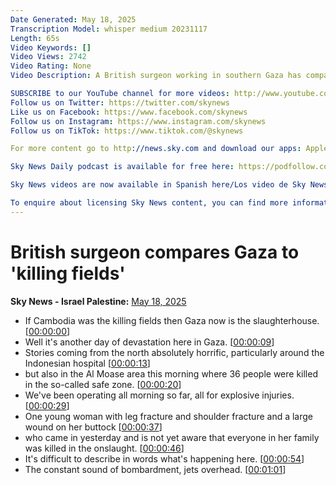 ```yaml
---
Date Generated: May 18, 2025
Transcription Model: whisper medium 20231117
Length: 65s
Video Keywords: []
Video Views: 2742
Video Rating: None
Video Description: A British surgeon working in southern Gaza has compared the region to a "slaughterhouse" because of the daily bombardment from Israeli forces.

SUBSCRIBE to our YouTube channel for more videos: http://www.youtube.com/skynews 
Follow us on Twitter: https://twitter.com/skynews 
Like us on Facebook: https://www.facebook.com/skynews 
Follow us on Instagram: https://www.instagram.com/skynews 
Follow us on TikTok: https://www.tiktok.com/@skynews 

For more content go to http://news.sky.com and download our apps: Apple https://itunes.apple.com/gb/app/sky-news/id316391924?mt=8 Android https://play.google.com/store/apps/details?id=com.bskyb.skynews.android&hl=en_GB 

Sky News Daily podcast is available for free here: https://podfollow.com/skynewsdaily/ 

Sky News videos are now available in Spanish here/Los video de Sky News están disponibles en español aquí: https://www.youtube.com/channel/UCzG5BnqHO8oNlrPDW9CYJog 

To enquire about licensing Sky News content, you can find more information here: https://news.sky.com/info/library-sales
---
```


# British surgeon compares Gaza to 'killing fields'
**Sky News - Israel Palestine:** [May 18, 2025](https://www.youtube.com/watch?v=bsOmNmLUs3Y)
*  If Cambodia was the killing fields then Gaza now is the slaughterhouse. [[00:00:00](https://www.youtube.com/watch?v=bsOmNmLUs3Y&t=0.0s)]
*  Well it's another day of devastation here in Gaza. [[00:00:09](https://www.youtube.com/watch?v=bsOmNmLUs3Y&t=9.0s)]
*  Stories coming from the north absolutely horrific, particularly around the Indonesian hospital [[00:00:13](https://www.youtube.com/watch?v=bsOmNmLUs3Y&t=13.0s)]
*  but also in the Al Moase area this morning where 36 people were killed in the so-called safe zone. [[00:00:20](https://www.youtube.com/watch?v=bsOmNmLUs3Y&t=20.0s)]
*  We've been operating all morning so far, all for explosive injuries. [[00:00:29](https://www.youtube.com/watch?v=bsOmNmLUs3Y&t=29.0s)]
*  One young woman with leg fracture and shoulder fracture and a large wound on her buttock [[00:00:37](https://www.youtube.com/watch?v=bsOmNmLUs3Y&t=37.0s)]
*  who came in yesterday and is not yet aware that everyone in her family was killed in the onslaught. [[00:00:46](https://www.youtube.com/watch?v=bsOmNmLUs3Y&t=46.0s)]
*  It's difficult to describe in words what's happening here. [[00:00:54](https://www.youtube.com/watch?v=bsOmNmLUs3Y&t=54.0s)]
*  The constant sound of bombardment, jets overhead. [[00:01:01](https://www.youtube.com/watch?v=bsOmNmLUs3Y&t=61.0s)]
